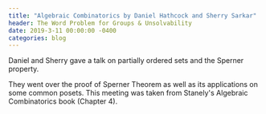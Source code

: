 ```yaml
---
title: "Algebraic Combinatorics by Daniel Hathcock and Sherry Sarkar"
header: The Word Problem for Groups & Unsolvability
date: 2019-3-11 00:00:00 -0400
categories: blog
---
```


Daniel and Sherry gave a talk on partially ordered sets and the Sperner property.

They went over the proof of Sperner Theorem as well as its applications on some common posets.
This meeting was taken from Stanely's Algebraic Combinatorics book (Chapter 4).

